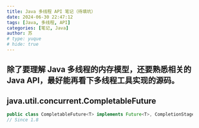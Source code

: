 ```yaml
---
title: Java 多线程 API 笔记（待填坑）
date: 2024-06-30 22:47:12
tags: [Java, 多线程, API]
categories: [笔记, Java]
author: 苏
# type: yuque
# hide: true
---
```


## 除了要理解 Java 多线程的内存模型，还要熟悉相关的 Java API，最好能再看下多线程工具实现的源码。

<!-- more -->

## java.util.concurrent.CompletableFuture

```java
public class CompletableFuture<T> implements Future<T>, CompletionStage<T>
// Since 1.8
```